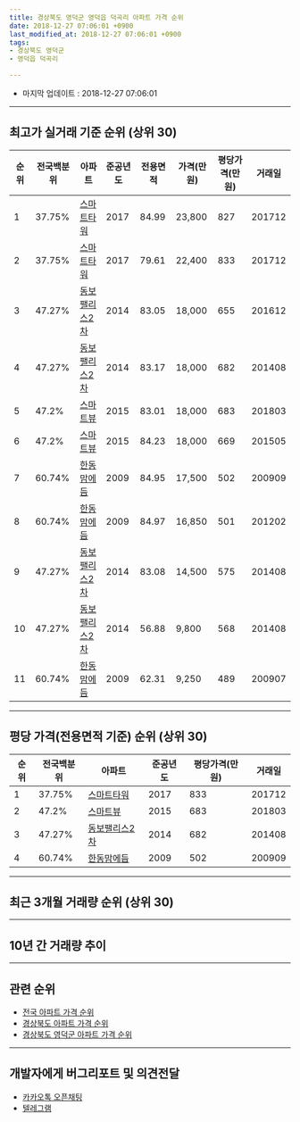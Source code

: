 ```yaml
---
title: 경상북도 영덕군 영덕읍 덕곡리 아파트 가격 순위
date: 2018-12-27 07:06:01 +0900
last_modified_at: 2018-12-27 07:06:01 +0900
tags:
- 경상북도 영덕군
- 영덕읍 덕곡리

---
```


* 마지막 업데이트 : 2018-12-27 07:06:01

---

## 최고가 실거래 기준 순위 (상위 30)


|순위|전국백분위|아파트|준공년도|전용면적|가격(만원)|평당가격(만원)|거래일|
|---|---|---|---|---|---|---|---|
|1|37.75%|[스마트타워](https://search.naver.com/search.naver?query=%EA%B2%BD%EC%83%81%EB%B6%81%EB%8F%84+%EC%98%81%EB%8D%95%EA%B5%B0+%EC%98%81%EB%8D%95%EC%9D%8D+%EB%8D%95%EA%B3%A1%EB%A6%AC+%EC%8A%A4%EB%A7%88%ED%8A%B8%ED%83%80%EC%9B%8C)|2017|84.99|23,800|827|201712|
|2|37.75%|[스마트타워](https://search.naver.com/search.naver?query=%EA%B2%BD%EC%83%81%EB%B6%81%EB%8F%84+%EC%98%81%EB%8D%95%EA%B5%B0+%EC%98%81%EB%8D%95%EC%9D%8D+%EB%8D%95%EA%B3%A1%EB%A6%AC+%EC%8A%A4%EB%A7%88%ED%8A%B8%ED%83%80%EC%9B%8C)|2017|79.61|22,400|833|201712|
|3|47.27%|[동보팰리스2차](https://search.naver.com/search.naver?query=%EA%B2%BD%EC%83%81%EB%B6%81%EB%8F%84+%EC%98%81%EB%8D%95%EA%B5%B0+%EC%98%81%EB%8D%95%EC%9D%8D+%EB%8D%95%EA%B3%A1%EB%A6%AC+%EB%8F%99%EB%B3%B4%ED%8C%B0%EB%A6%AC%EC%8A%A42%EC%B0%A8)|2014|83.05|18,000|655|201612|
|4|47.27%|[동보팰리스2차](https://search.naver.com/search.naver?query=%EA%B2%BD%EC%83%81%EB%B6%81%EB%8F%84+%EC%98%81%EB%8D%95%EA%B5%B0+%EC%98%81%EB%8D%95%EC%9D%8D+%EB%8D%95%EA%B3%A1%EB%A6%AC+%EB%8F%99%EB%B3%B4%ED%8C%B0%EB%A6%AC%EC%8A%A42%EC%B0%A8)|2014|83.17|18,000|682|201408|
|5|47.2%|[스마트뷰](https://search.naver.com/search.naver?query=%EA%B2%BD%EC%83%81%EB%B6%81%EB%8F%84+%EC%98%81%EB%8D%95%EA%B5%B0+%EC%98%81%EB%8D%95%EC%9D%8D+%EB%8D%95%EA%B3%A1%EB%A6%AC+%EC%8A%A4%EB%A7%88%ED%8A%B8%EB%B7%B0)|2015|83.01|18,000|683|201803|
|6|47.2%|[스마트뷰](https://search.naver.com/search.naver?query=%EA%B2%BD%EC%83%81%EB%B6%81%EB%8F%84+%EC%98%81%EB%8D%95%EA%B5%B0+%EC%98%81%EB%8D%95%EC%9D%8D+%EB%8D%95%EA%B3%A1%EB%A6%AC+%EC%8A%A4%EB%A7%88%ED%8A%B8%EB%B7%B0)|2015|84.23|18,000|669|201505|
|7|60.74%|[한동맘에듬](https://search.naver.com/search.naver?query=%EA%B2%BD%EC%83%81%EB%B6%81%EB%8F%84+%EC%98%81%EB%8D%95%EA%B5%B0+%EC%98%81%EB%8D%95%EC%9D%8D+%EB%8D%95%EA%B3%A1%EB%A6%AC+%ED%95%9C%EB%8F%99%EB%A7%98%EC%97%90%EB%93%AC)|2009|84.95|17,500|502|200909|
|8|60.74%|[한동맘에듬](https://search.naver.com/search.naver?query=%EA%B2%BD%EC%83%81%EB%B6%81%EB%8F%84+%EC%98%81%EB%8D%95%EA%B5%B0+%EC%98%81%EB%8D%95%EC%9D%8D+%EB%8D%95%EA%B3%A1%EB%A6%AC+%ED%95%9C%EB%8F%99%EB%A7%98%EC%97%90%EB%93%AC)|2009|84.97|16,850|501|201202|
|9|47.27%|[동보팰리스2차](https://search.naver.com/search.naver?query=%EA%B2%BD%EC%83%81%EB%B6%81%EB%8F%84+%EC%98%81%EB%8D%95%EA%B5%B0+%EC%98%81%EB%8D%95%EC%9D%8D+%EB%8D%95%EA%B3%A1%EB%A6%AC+%EB%8F%99%EB%B3%B4%ED%8C%B0%EB%A6%AC%EC%8A%A42%EC%B0%A8)|2014|83.08|14,500|575|201408|
|10|47.27%|[동보팰리스2차](https://search.naver.com/search.naver?query=%EA%B2%BD%EC%83%81%EB%B6%81%EB%8F%84+%EC%98%81%EB%8D%95%EA%B5%B0+%EC%98%81%EB%8D%95%EC%9D%8D+%EB%8D%95%EA%B3%A1%EB%A6%AC+%EB%8F%99%EB%B3%B4%ED%8C%B0%EB%A6%AC%EC%8A%A42%EC%B0%A8)|2014|56.88|9,800|568|201408|
|11|60.74%|[한동맘에듬](https://search.naver.com/search.naver?query=%EA%B2%BD%EC%83%81%EB%B6%81%EB%8F%84+%EC%98%81%EB%8D%95%EA%B5%B0+%EC%98%81%EB%8D%95%EC%9D%8D+%EB%8D%95%EA%B3%A1%EB%A6%AC+%ED%95%9C%EB%8F%99%EB%A7%98%EC%97%90%EB%93%AC)|2009|62.31|9,250|489|200907|


---

## 평당 가격(전용면적 기준) 순위 (상위 30)


|순위|전국백분위|아파트|준공년도|평당가격(만원)|거래일|
|---|---|---|---|---|---|
|1|37.75%|[스마트타워](https://search.naver.com/search.naver?query=%EA%B2%BD%EC%83%81%EB%B6%81%EB%8F%84+%EC%98%81%EB%8D%95%EA%B5%B0+%EC%98%81%EB%8D%95%EC%9D%8D+%EB%8D%95%EA%B3%A1%EB%A6%AC+%EC%8A%A4%EB%A7%88%ED%8A%B8%ED%83%80%EC%9B%8C)|2017|833|201712|
|2|47.2%|[스마트뷰](https://search.naver.com/search.naver?query=%EA%B2%BD%EC%83%81%EB%B6%81%EB%8F%84+%EC%98%81%EB%8D%95%EA%B5%B0+%EC%98%81%EB%8D%95%EC%9D%8D+%EB%8D%95%EA%B3%A1%EB%A6%AC+%EC%8A%A4%EB%A7%88%ED%8A%B8%EB%B7%B0)|2015|683|201803|
|3|47.27%|[동보팰리스2차](https://search.naver.com/search.naver?query=%EA%B2%BD%EC%83%81%EB%B6%81%EB%8F%84+%EC%98%81%EB%8D%95%EA%B5%B0+%EC%98%81%EB%8D%95%EC%9D%8D+%EB%8D%95%EA%B3%A1%EB%A6%AC+%EB%8F%99%EB%B3%B4%ED%8C%B0%EB%A6%AC%EC%8A%A42%EC%B0%A8)|2014|682|201408|
|4|60.74%|[한동맘에듬](https://search.naver.com/search.naver?query=%EA%B2%BD%EC%83%81%EB%B6%81%EB%8F%84+%EC%98%81%EB%8D%95%EA%B5%B0+%EC%98%81%EB%8D%95%EC%9D%8D+%EB%8D%95%EA%B3%A1%EB%A6%AC+%ED%95%9C%EB%8F%99%EB%A7%98%EC%97%90%EB%93%AC)|2009|502|200909|


---

## 최근 3개월 거래량 순위 (상위 30)


<div style="width:100%;">
    <canvas id="deal_count_ranking" height="250"></canvas>
</div>


<script>
new Chart(document.getElementById("deal_count_ranking"), {
    type: 'horizontalBar',
    data: {
        labels: ['한동맘에듬', '스마트타워'],
        datasets: [{
            label: '실거래 수',
            data: [1, 1],
            borderColor: "rgba(255, 0, 128, 1)",
            backgroundColor: "rgba(255, 0, 128, 0.5)",
            fill: false,
        }]
    },
    options: {
        responsive: true,
        title: {
            display: true,
            text: '최근 3개월 거래량 순위'
        },
        tooltips: {
            mode: 'index',
            intersect: false,
            callbacks: {
                title: function(tooltipItems, data) {
                    return "실거래 수:";
                },
                label: function(tooltipItem, data) {
                    return data.labels[tooltipItem.index] + ": " + tooltipItem.xLabel;
                }
            }
        },
        hover: {
            mode: 'nearest',
            intersect: true
        },
        scales: {
            xAxes: [{
                display: true,
                scaleLabel: {
                    display: true,
                    labelString: '실거래 수'
                },
                ticks: {
                    suggestedMin: 0,
                }
            }],
            yAxes: [{
                display: true,
                ticks: {
                    autoSkip: false,
                    callback: function(value, index, values) {
                        if (value.length > 15)
                            return value.substr(0, 13) + "...";
                        else
                            return value;
                    }
                },
                scaleLabel: {
                    display: false,
                }
            }]
        }
    }
});

</script>


---

## 10년 간 거래량 추이


<div style="width:100%;">
    <canvas id="deal_progress" height="250"></canvas>
</div>

<script>
new Chart(document.getElementById("deal_progress"), {
    type: 'line',
    data: {
        labels: ['200812','200901','200902','200903','200904','200905','200906','200907','200908','200909','200910','200911','200912','201001','201002','201003','201004','201005','201006','201007','201008','201009','201010','201011','201012','201101','201102','201103','201104','201105','201106','201107','201108','201109','201110','201111','201112','201201','201202','201203','201204','201205','201206','201207','201208','201209','201210','201211','201212','201301','201302','201303','201304','201305','201306','201307','201308','201309','201310','201311','201312','201401','201402','201403','201404','201405','201406','201407','201408','201409','201410','201411','201412','201501','201502','201503','201504','201505','201506','201507','201508','201509','201510','201511','201512','201601','201602','201603','201604','201605','201606','201607','201608','201609','201610','201611','201612','201701','201702','201703','201704','201705','201706','201707','201708','201709','201710','201711','201712','201801','201802','201803','201804','201805','201806','201807','201808','201809','201810','201811','201812'],
        datasets: [{
            label: '실거래 수',
            pointRadius: 1,
            data: [0, 0, 0, 0, 9, 3, 2, 1, 2, 2, 2, 2, 1, 1, 1, 2, 0, 0, 0, 0, 0, 0, 0, 0, 0, 0, 1, 0, 0, 0, 0, 0, 0, 0, 0, 0, 0, 0, 1, 0, 0, 0, 0, 0, 0, 0, 0, 0, 0, 0, 1, 0, 0, 1, 0, 0, 0, 0, 0, 0, 0, 0, 0, 0, 0, 0, 0, 0, 5, 2, 2, 1, 1, 2, 3, 4, 0, 4, 1, 0, 1, 0, 0, 0, 1, 0, 0, 1, 0, 1, 0, 2, 0, 1, 0, 0, 2, 0, 0, 0, 0, 0, 0, 0, 0, 0, 0, 0, 17, 9, 7, 4, 2, 2, 3, 3, 2, 0, 1, 1, 0],
            borderColor: "rgba(255, 201, 14, 1)",
            backgroundColor: "rgba(255, 201, 14, 0.5)",
            fill: true,
        }]
    },
    options: {
        responsive: true,
        title: {
            display: true,
            text: '10년간 거래량 추이'
        },
        tooltips: {
            mode: 'index',
            intersect: false,
        },
        hover: {
            mode: 'nearest',
            intersect: true
        },
        scales: {
            xAxes: [{
                display: true,
                scaleLabel: {
                    display: true,
                    labelString: '년/월'
                }
            }],
            yAxes: [{
                display: true,
                ticks: {
                    suggestedMin: 0,
                },
                scaleLabel: {
                    display: true,
                    labelString: '실거래 수'
                }
            }]
        }
    }
});

</script>


---

## 관련 순위

- [전국 아파트 가격 순위](https://inasie.github.io/apt-ranking/전국)
- [경상북도 아파트 가격 순위](https://inasie.github.io/apt-ranking/경상북도)
- [경상북도 영덕군 아파트 가격 순위](https://inasie.github.io/apt-ranking/경상북도-영덕군)


---

## 개발자에게 버그리포트 및 의견전달

- [카카오톡 오픈채팅](https://open.kakao.com/o/gLJUAP4)
- [텔레그램](https://t.me/inasie)

